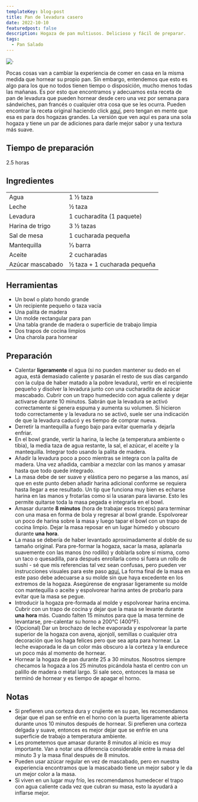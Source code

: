 ```yaml
---
templateKey: blog-post
title: Pan de levadura casero
date: 2022-10-10
featuredpost: false
description: Hogaza de pan multiusos. Delicioso y fácil de preparar.
tags:
  - Pan Salado
---
```


![·](/img/bread-loaf.jpg)

Pocas cosas van a cambiar la experiencia de comer en casa en la misma medida que hornear su propio pan. Sin embargo, entendemos que esto es algo para los que no todos tienen tiempo o disposición, mucho menos todas las mañanas. Es por esto que encontramos y adecuamos esta receta de pan de levadura que pueden hornear desde cero una vez por semana para sándwiches, pan francés o cualquier otra cosa que se les ocurra. Pueden encontrar la receta original haciendo click [aquí](https://www.youtube.com/watch?v=nEEd8RsjujA&t=648s&ab_channel=DeepSouthTexas), pero tengan en mente que esa es para dos hogazas grandes. La versión que ven aquí es para una sola hogaza y tiene un par de adiciones para darle mejor sabor y una textura más suave.

## Tiempo de preparación

2.5 horas

## Ingredientes

|  |  |
| ----------- | ----------- |
| Agua        | 1 ½ taza  |
| Leche       | ½ taza  |
| Levadura   | 1 cucharadita (1 paquete)  |
| Harina de trigo | 3 ½ tazas |
| Sal de mesa | 1 cucharada pequeña |
| Mantequilla | 1⁄3 barra |
| Aceite | 2 cucharadas |
| Azúcar mascabado | ½ taza + 1 cucharada pequeña |

## Herramientas

- Un bowl o plato hondo grande
- Un recipiente pequeño o taza vacía
- Una palita de madera
- Un molde rectangular para pan
- Una tabla grande de madera o superficie de trabajo limpia
- Dos trapos de cocina limpios
- Una charola para hornear

## Preparación

- Calentar **ligeramente** el agua (si no pueden mantener su dedo en el agua, está demasiado caliente y pasarán el resto de sus días cargando con la culpa de haber matado a la pobre levadura), vertir en el recipiente pequeño y disolver la levadura junto con una cucharadita de azúcar mascabado. Cubrir con un trapo humedecido con agua caliente y dejar activarse durante 10 minutos. Sabrán que la levadura se activó correctamente si genera espuma y aumenta su volumen. Si hicieron todo correctamente y la levadura no se activó, suele ser una indicación de que la levadura caducó y es tiempo de comprar nueva.
- Derretir la mantequilla a fuego bajo para evitar quemarla y dejarla enfriar.
- En el bowl grande, vertir la harina, la leche (a temperatura ambiente o tibia), la media taza de agua restante, la sal, el azúcar, el aceite y la mantequilla. Integrar todo usando la palita de madera.
- Añadir la levadura poco a poco mientras se integra con la palita de madera. Una vez añadida, cambiar a mezclar con las manos y amasar hasta que todo quede integrado.
- La masa debe de ser suave y elástica pero no pegarse a las manos, así que en este punto deben añadir harina adicional conforme se requiera hasta llegar a ese resultado. Un tip que funciona muy bien es echarse harina en las manos y frotarlas como si la usaran para lavarse. Esto les permite quitarse toda la masa pegada e integrarla en el bowl.
- Amasar durante **8 minutos** (hora de trabajar esos tríceps) para terminar con una masa en forma de bola y regresar al bowl grande. Espolvorear un poco de harina sobre la masa y luego tapar el bowl con un trapo de cocina limpio. Dejar la masa reposar en un lugar húmedo y obscuro durante **una hora**.
- La masa se debería de haber levantado aproximadamente al doble de su tamaño original. Para pre-formar la hogaza, sacar la masa, aplanarla suavemente con las manos (no rodillo) y doblarla sobre sí misma, como un taco o quesadilla, para después enrollarla como si fuera un rollo de sushi - sé que mis referencias tal vez sean confusas, pero pueden ver instrucciones visuales para este paso [aquí.](https://youtu.be/nEEd8RsjujA?t=584) La forma final de la masa en este paso debe adecuarse a su molde sin que haya excedente en los extremos de la hogaza. Asegúrense de engrasar ligeramente su molde con mantequilla o aceite y espolvorear harina antes de probarlo para evitar que la masa se pegue.
- Introducir la hogaza pre-formada al molde y espolvorear harina encima. Cubrir con un trapo de cocina y dejar que la masa se levante durante **una hora** más. Cuando falten 15 minutos para que la masa termine de levantarse, pre-calentar su horno a 200°C (400°F).
- (Opcional) Dar un brochazo de leche evaporada y espolvorear la parte superior de la hogaza con avena, ajonjolí, semillas o cualquier otra decoración que los haga felices pero que sea apta para hornear. La leche evaporada le da un color más obscuro a la corteza y la endurece un poco más al momento de hornear.
- Hornear la hogaza de pan durante 25 a 30 minutos. Nosotros siempre checamos la hogaza a los 25 minutos picándola hasta el centro con un palillo de madera o metal largo. Si sale seco, entonces la masa se terminó de hornear y es tiempo de apagar el horno.

## Notas

- Si prefieren una corteza dura y crujiente en su pan, les recomendamos dejar que el pan se enfríe en el horno con la puerta ligeramente abierta durante unos 10 minutos después de hornear. Si prefieren una corteza delgada y suave, entonces es mejor dejar que se enfríe en una superficie de trabajo a temperatura ambiente.
- Les prometemos que amasar durante 8 minutos al inicio es muy importante. Van a notar una diferencia considerable entre la masa del minuto 3 y la masa final después de 8 minutos.
- Pueden usar azúcar regular en vez de mascabado, pero en nuestra experiencia encontramos que la mascabado tiene un mejor sabor y le da un mejor color a la masa.
- Si viven en un lugar muy frío, les recomendamos humedecer el trapo con agua caliente cada vez que cubran su masa, esto la ayudará a inflarse mejor.
